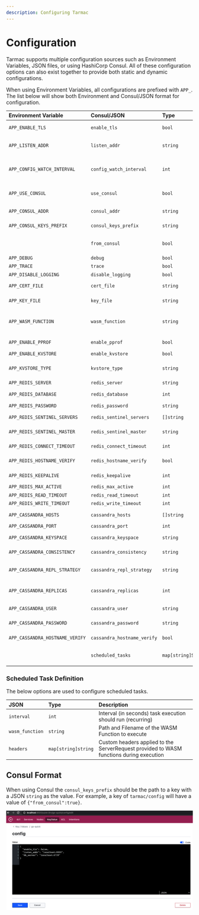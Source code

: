 ```yaml
---
description: Configuring Tarmac
---
```


# Configuration

Tarmac supports multiple configuration sources such as Environment Variables, JSON files, or using HashiCorp Consul. All of these configuration options can also exist together to provide both static and dynamic configurations.

When using Environment Variables, all configurations are prefixed with `APP_`. The list below will show both Environment and Consul/JSON format for configuration.

| Environment Variable | Consul/JSON | Type | Description |
| :--- | :--- | :--- | :--- |
| `APP_ENABLE_TLS` | `enable_tls` | `bool` | Enable the HTTPS Listener \(default: `True`\) |
| `APP_LISTEN_ADDR` | `listen_addr` | `string` | Define the HTTP/HTTPS Listener address \(default: `0.0.0.0:8443`\) |
| `APP_CONFIG_WATCH_INTERVAL` | `config_watch_interval` | `int` | Frequency in seconds which Consul configuration will be refreshed \(default: `15`\) |
| `APP_USE_CONSUL` | `use_consul` | `bool` | Enable Consul based configuration \(default: `False`\) |
| `APP_CONSUL_ADDR` | `consul_addr` | `string` | Consul address \(i.e. `consul.example.com:8500`\) |
| `APP_CONSUL_KEYS_PREFIX` | `consul_keys_prefix` | `string` | Key path for app specific consul configuration |
|  | `from_consul` | `bool` | Indicator to reflect whether Consul config was loaded |
| `APP_DEBUG` | `debug` | `bool` | Enable debug logging |
| `APP_TRACE` | `trace` | `bool` | Enable trace logging |
| `APP_DISABLE_LOGGING` | `disable_logging` | `bool` | Disable all logging |
| `APP_CERT_FILE` | `cert_file` | `string` | Certificate File Path \(i.e. `/some/path/cert.crt`\) |
| `APP_KEY_FILE` | `key_file` | `string` | Key File Path \(i.e. `/some/path/cert.key`\) |
| `APP_WASM_FUNCTION` | `wasm_function` | `string` | Path and Filename of the WASM Function to execute \(Default: `/functions/tarmac.wasm`\) |
| `APP_ENABLE_PPROF` | `enable_pprof` | `bool` | Enable PProf Collection HTTP end-points |
| `APP_ENABLE_KVSTORE` | `enable_kvstore` | `bool` | Enable the KV Store |
| `APP_KVSTORE_TYPE` | `kvstore_type` | `string` | Select KV Store to use (Options: `redis`, `cassandra`)|
| `APP_REDIS_SERVER` | `redis_server` | `string` | Redis server address |
| `APP_REDIS_DATABASE` | `redis_database` | `int` | Redis Database (default: `0`) |
| `APP_REDIS_PASSWORD` | `redis_password` | `string` | Redis password |
| `APP_REDIS_SENTINEL_SERVERS` | `redis_sentinel_servers` | `[]string` | Redis Sentinel Server Addresses |
| `APP_REDIS_SENTINEL_MASTER` | `redis_sentinel_master` | `string` | Redis Sentinel Master Instance Name |
| `APP_REDIS_CONNECT_TIMEOUT` | `redis_connect_timeout` | `int` | Redis Connection Timeout in seconds |
| `APP_REDIS_HOSTNAME_VERIFY` | `redis_hostname_verify` | `bool` | Skip hostname verification for TLS |
| `APP_REDIS_KEEPALIVE` | `redis_keepalive` | `int` | TCP Keepalive Interval in seconds (Default: `300`) |
| `APP_REDIS_MAX_ACTIVE` | `redis_max_active` | `int` | Max Active Connections |
| `APP_REDIS_READ_TIMEOUT` | `redis_read_timeout` | `int` | Read timeout in seconds |
| `APP_REDIS_WRITE_TIMEOUT` | `redis_write_timeout` | `int` | Write timeout in seconds |
| `APP_CASSANDRA_HOSTS` | `cassandra_hosts` | `[]string` | Cassandra node addresses |
| `APP_CASSANDRA_PORT` | `cassandra_port` | `int` | Cassandra node port |
| `APP_CASSANDRA_KEYSPACE` | `cassandra_keyspace` | `string` | Cassandra Keyspace name |
| `APP_CASSANDRA_CONSISTENCY` | `cassandra_consistency` | `string` | Desired Consistency (Default: `Quorum`)|
| `APP_CASSANDRA_REPL_STRATEGY` | `cassandra_repl_strategy` | `string` | Replication Strategy for Cluster (Default: `SimpleStrategy`)|
| `APP_CASSANDRA_REPLICAS` | `cassandra_replicas` | `int` | Default number of replicas for data (Default: `1`) |
| `APP_CASSANDRA_USER` | `cassandra_user` | `string` | Username to authenticate with |
| `APP_CASSANDRA_PASSWORD` | `cassandra_password` | `string` | Password to authenticate with |
| `APP_CASSANDRA_HOSTNAME_VERIFY` | `cassandra_hostname_verify` | `bool` | Enable/Disable hostname verification for TLS |
| | `scheduled_tasks` | `map[string]ScheduledTask` | Configured Scheduled WASM Function executions |

### Scheduled Task Definition

The below options are used to configure scheduled tasks.

| JSON | Type | Description |
| :--- | :--- | :--- |
| `interval` | `int` | Interval (in seconds) task execution should run (recurring) |
| `wasm_function` | `string` | Path and Filename of the WASM Function to execute |
| `headers` | `map[string]string` | Custom headers applied to the ServerRequest provided to WASM functions during execution |

## Consul Format

When using Consul the `consul_keys_prefix` should be the path to a key with a JSON `string` as the value. For example, a key of `tarmac/config` will have a value of `{"from_consul":true}`.

![](../.gitbook/assets/consul-example.png)

